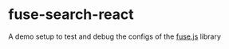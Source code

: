 # fuse-search-react

A demo setup to test and debug the configs of the [fuse.js](https://fusejs.io/) library
